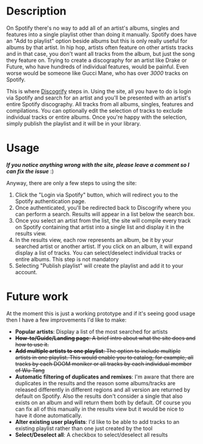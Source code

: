# Description
On Spotify there's no way to add all of an artist's albums, singles and features into a single playlist other than doing it manually. Spotify does have an "Add to playlist" option beside albums but this is only really useful for albums by that artist. In hip hop, artists often feature on other artists tracks and in that case, you don't want all tracks from the album, but just the song they feature on. Trying to create a discography for an artist like Drake or Future, who have hundreds of individual features, would be painful. Even worse would be someone like Gucci Mane, who has over *3000* tracks on Spotify.

This is where [Discogrify](https://discogrify.com/) steps in. Using the site, all you have to do is login via Spotify and search for an artist and you'll be presented with an artist's entire Spotify discography. All tracks from all albums, singles, features and compilations. You can optionally edit the selection of tracks to exclude individual tracks or entire albums. Once you're happy with the selection, simply publish the playlist and it will be in your library.

# Usage
***If you notice anything wrong with the site, please leave a comment so I can fix the issue*** :)

Anyway, there are only a few steps to using the site:

1. Click the "Login via Spotify" button, which will redirect you to the Spotify authentication page.
2. Once authenticated, you'll be redirected back to Discogrify where you can perform a search. Results will appear in a list below the search box.
3. Once you select an artist from the list, the site will compile every track on Spotify containing that artist into a single list and display it in the results view.
4. In the results view, each row represents an album, be it by your searched artist or another artist. If you click on an album, it will expand display a list of tracks. You can select/deselect individual tracks or entire albums. This step is not mandatory
5. Selecting "Publish playlist" will create the playlist and add it to your account.  

# Future work
At the moment this is just a working prototype and if it's seeing good usage then I have a few improvements I'd like to make:

* **Popular artists**: Display a list of the most searched for artists
* ~~**How-to/Guide/Landing page**: A brief intro about what the site does and how to use it.~~
* ~~**Add multiple artists to one playlist**: The option to include multiple artists in one playlist. This would enable you to catalog, for example, all tracks by each DOOM moniker or all tracks by each individual member of Wu-Tang~~
* **Automatic filtering of duplicates and remixes**: I'm aware that there are duplicates in the results and the reason some albums/tracks are released differently in different regions and all version are returned by default on Spotify. Also the results don't consider a single that also exists on an album and will return them both by default.
Of course you can fix all of this manually in the results view but it would be nice to have it done automatically.
* **Alter existing user playlists**: I'd like to be able to add tracks to an existing playlist rather than one just created by the tool
* **Select/Deselect all**: A checkbox to select/deselect all results 
